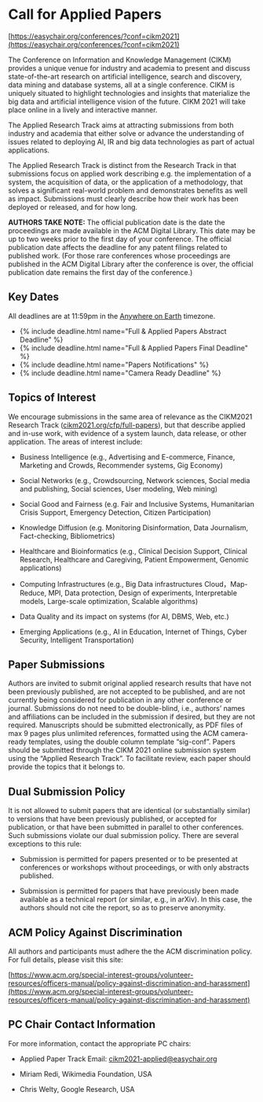 # Call for Applied Papers

[https://easychair.org/conferences/?conf=cikm2021](https://easychair.org/conferences/?conf=cikm2021)

The Conference on Information and Knowledge Management (CIKM) provides a unique venue for industry and academia to present and discuss state-of-the-art research on artificial intelligence, search and discovery, data mining and database systems, all at a single conference. CIKM is uniquely situated to highlight technologies and insights that materialize the big data and artificial intelligence vision of the future. CIKM 2021 will take place online in a lively and interactive manner. 

The Applied Research Track aims at attracting submissions from both industry and academia that either solve or advance the understanding of issues related to deploying AI, IR and big data technologies as part of actual applications.

The Applied Research Track is distinct from the Research Track in that submissions focus on applied work describing e.g. the implementation of a system, the acquisition of data, or the application of a methodology, that solves a significant real-world problem and demonstrates benefits as well as impact. Submissions must clearly describe how their work has been deployed or released, and for how long.

**AUTHORS TAKE NOTE:** The official publication date is the date the proceedings are made available in the ACM Digital Library. This date may be up to two weeks prior to the first day of your conference. The official publication date affects the deadline for any patent filings related to published work. (For those rare conferences whose proceedings are published in the ACM Digital Library after the conference is over, the official publication date remains the first day of the conference.)


## Key Dates

All deadlines are at 11:59pm in the <a href="https://www.timeanddate.com/time/zones/aoe">Anywhere on Earth</a> timezone.
<ul>
<li>{% include deadline.html name="Full & Applied Papers Abstract Deadline" %}</li>
<li>{% include deadline.html name="Full & Applied Papers Final Deadline" %}</li>
<li>{% include deadline.html name="Papers Notifications" %}</li>
<li>{% include deadline.html name="Camera Ready Deadline" %}</li>
</ul>

## Topics of Interest

We encourage submissions  in the same area of relevance as the CIKM2021 Research Track ([cikm2021.org/cfp/full-papers](/cfp/full-papers)), but that describe applied and in-use work, with evidence of a system launch, data release, or other application. The areas of interest include:

* Business Intelligence (e.g., Advertising and E-commerce, Finance, Marketing and Crowds, Recommender systems, Gig Economy)

* Social Networks (e.g., Crowdsourcing, Network sciences, Social media and publishing, Social sciences, User modeling, Web mining)

* Social Good and Fairness (e.g. Fair and Inclusive Systems, Humanitarian Crisis Support, Emergency Detection, Citizen Participation)

* Knowledge Diffusion (e.g. Monitoring Disinformation, Data Journalism, Fact-checking, Bibliometrics)

* Healthcare and Bioinformatics (e.g., Clinical Decision Support, Clinical Research, Healthcare and Caregiving, Patient Empowerment, Genomic applications)

* Computing Infrastructures (e.g., Big Data infrastructures Cloud，Map-Reduce, MPI, Data protection, Design of experiments, Interpretable models, Large-scale optimization, Scalable algorithms)

* Data Quality and its impact on systems (for AI, DBMS, Web, etc.)

* Emerging Applications (e.g., AI in Education, Internet of Things, Cyber Security, Intelligent Transportation)


## Paper Submissions

Authors are invited to submit original applied research results that have not been previously published, are not accepted to be published, and are not currently being considered for publication in any other conference or journal. Submissions do not need to be double-blind, i.e., authors’ names and affiliations can be included in the submission if desired, but they are not required. Manuscripts should be submitted electronically, as PDF files of max 9 pages plus unlimited references, formatted using the ACM camera-ready templates, using the double column template “sig-conf”. Papers should be submitted through the CIKM 2021 online submission system using the “Applied Research Track”. To facilitate review, each paper should provide the topics that it belongs to.

## Dual Submission Policy

It is not allowed to submit papers that are identical (or substantially similar) to versions that have been previously published, or accepted for publication, or that have been submitted in parallel to other conferences. Such submissions violate our dual submission policy. There are several exceptions to this rule:

* Submission is permitted for papers presented or to be presented at conferences or workshops without proceedings, or with only abstracts published.

* Submission is permitted for papers that have previously been made available as a technical report (or similar, e.g., in arXiv). In this case, the authors should not cite the report, so as to preserve anonymity.

## ACM Policy Against Discrimination

All authors and participants must adhere the the ACM discrimination policy.
For full details, please visit this site:

[https://www.acm.org/special-interest-groups/volunteer-resources/officers-manual/policy-against-discrimination-and-harassment](https://www.acm.org/special-interest-groups/volunteer-resources/officers-manual/policy-against-discrimination-and-harassment)

## PC Chair Contact Information

For more information, contact the appropriate PC chairs:
 - Applied Paper Track Email: [cikm2021-applied@easychair.org](mailto:cikm2021-applied@easychair.org)

 - Miriam Redi, Wikimedia Foundation, USA
 - Chris Welty, Google Research, USA